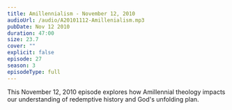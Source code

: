 ```yaml
---
title: Amillennialism - November 12, 2010
audioUrl: /audio/A20101112-Amillenialism.mp3
pubDate: Nov 12 2010
duration: 47:00
size: 23.7
cover: ""
explicit: false
episode: 27
season: 3
episodeType: full
---
```


This November 12, 2010 episode explores how Amillennial theology impacts our understanding of redemptive history and God's unfolding plan.
